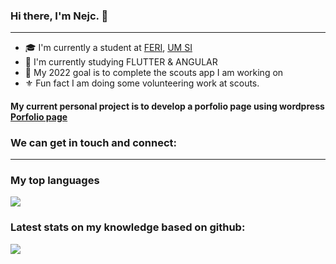 ### Hi there, I'm Nejc. 👋
---
- 🎓 I'm currently a student at [FERI], [UM SI]
- 🌱 I'm currently studying FLUTTER & ANGULAR
- 🥅 My 2022 goal is to complete the scouts app I am working on
- ⚜️ Fun fact I am doing some volunteering work at scouts.


#### My current personal project is to develop a porfolio page using wordpress [Porfolio page]

### We can get in touch and connect:

---
### My top languages

<img align="center" src="https://github-readme-stats.vercel.app/api/top-langs/?username=Nejc-Podlogar&theme=dark">

### Latest stats on my knowledge based on github:
<img align="center" src="https://github-readme-stats.vercel.app/api?username=Nejc-Podlogar&show_icons=true&hide_border=true&theme=dark" />

[Porfolio page]: https://www.google.com
[FERI]: https://feri.um.si/
[UM SI]: https://www.um.si/